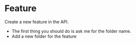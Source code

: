 # Feature

Create a new feature in the API.

- The first thing you should do is ask me for the folder name.
- Add a new folder for the feature

